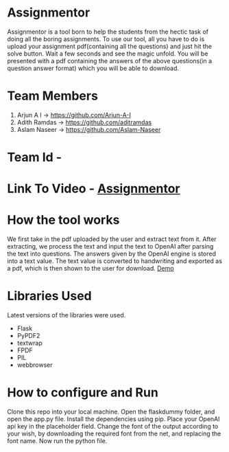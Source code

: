 # Assignmentor
Assignmentor is a tool born to help the students from the hectic task of doing all the boring assignments. To use our tool, all you have to do is upload your assignment pdf(containing all the questions) and just hit the solve button. Wait a few seconds and see the magic unfold. You will be presented with a pdf containing the answers of the above questions(in a question answer format) which you will be able to download.

# Team Members
1) Arjun A I    ->  https://github.com/Arjun-A-I
2) Adith Ramdas ->  https://github.com/aditramdas
3) Aslam Naseer ->  https://github.com/Aslam-Naseer

# Team Id - 

# Link To Video - [Assignmentor](https://www.youtube.com/watch?v=mdo_DFsofEw)

# How the tool works
We first take in the pdf uploaded by the user and extract text from it. After extracting, we process the text and input the text to OpenAI after parsing the text into questions. The answers given by the OpenAI engine is stored into a text value. The text value is converted to handwriting and exported as a pdf,  which is then shown to the user for download.
[Demo](https://www.youtube.com/watch?v=mdo_DFsofEw)

# Libraries Used
Latest versions of the libraries were used.
* Flask
* PyPDF2 
* textwrap
* FPDF
* PIL
* webbrowser

# How to configure and Run
Clone this repo into your local machine. Open the flaskdummy folder, and open the app.py file. Install the dependencies using pip. Place your OpenAI api key in the placeholder field. Change the font of the output according to your wish, by downloading the required font from the net, and replacing the font name. Now run the python file.
